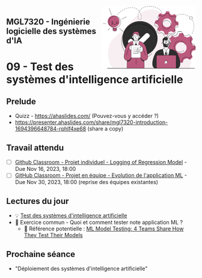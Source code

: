 
<img style="float: right;" src="../../images/component_engineering.svg" alt="EngineeringAISystems" width="250"/>

## MGL7320 - Ingénierie logicielle des systèmes d'IA
# 09 - Test des systèmes d'intelligence artificielle

## Prelude

- Quizz - https://ahaslides.com/ (Pouvez-vous y accéder ?)
- https://presenter.ahaslides.com/share/mgl7320-introduction-1694396648784-rphlf4xe68 (share a copy)

## Travail attendu
- [ ] [Github Classroom - Projet individuel - Logging of Regression Model](https://classroom.github.com/a/hZT7Ifs6) - Due Nov 16, 2023, 18:00
- [ ] [GitHub Classroom - Projet en équipe - Evolution de l'application ML](https://classroom.github.com/a/UoYzlEAi) - Due Nov 30, 2023, 18:00 (reprise des équipes existantes)

## Lectures du jour
- :bulb: [Test des systèmes d'intelligence artificielle](./09_testing_slides.pdf)
- :couple: Exercice commun - Quoi et comment tester note application ML ?
  - :nut_and_bolt: Référence potentielle : [ML Model Testing: 4 Teams Share How They Test Their Models](https://neptune.ai/blog/ml-model-testing-teams-share-how-they-test-models)

## Prochaine séance

- "Déploiement des systèmes d'intelligence artificielle"
